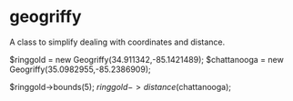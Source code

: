 geogriffy
=========

A class to simplify dealing with coordinates and distance.

$ringgold    = new Geogriffy(34.911342,-85.1421489);
$chattanooga = new Geogriffy(35.0982955,-85.2386909);

$ringgold->bounds(5);
$ringgold->distance($chattanooga);